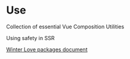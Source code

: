 # Use

Collection of essential Vue Composition Utilities

Using safety in SSR

[Winter Love packages document](https://winter-love.github.io/web/)


